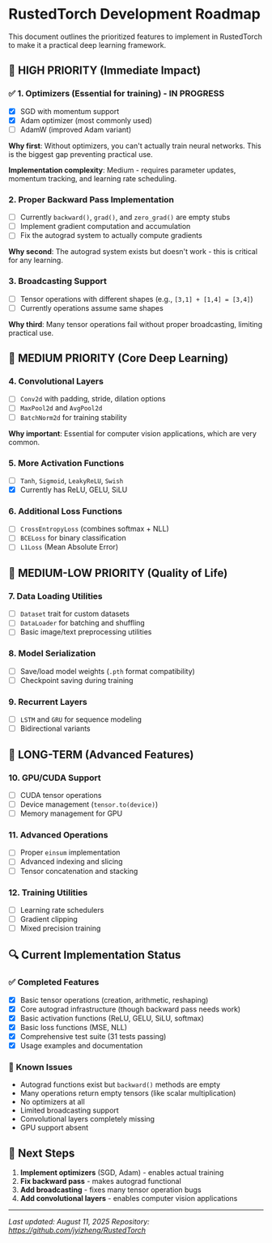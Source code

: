 # RustedTorch Development Roadmap

This document outlines the prioritized features to implement in RustedTorch to make it a practical deep learning framework.

## 🚀 **HIGH PRIORITY** (Immediate Impact)

### ✅ 1. **Optimizers** (Essential for training) - IN PROGRESS
- [x] SGD with momentum support
- [x] Adam optimizer (most commonly used)
- [ ] AdamW (improved Adam variant)

**Why first**: Without optimizers, you can't actually train neural networks. This is the biggest gap preventing practical use.

**Implementation complexity**: Medium - requires parameter updates, momentum tracking, and learning rate scheduling.

### 2. **Proper Backward Pass Implementation** 
- [ ] Currently `backward()`, `grad()`, and `zero_grad()` are empty stubs
- [ ] Implement gradient computation and accumulation
- [ ] Fix the autograd system to actually compute gradients

**Why second**: The autograd system exists but doesn't work - this is critical for any learning.

### 3. **Broadcasting Support**
- [ ] Tensor operations with different shapes (e.g., `[3,1] + [1,4] = [3,4]`)
- [ ] Currently operations assume same shapes

**Why third**: Many tensor operations fail without proper broadcasting, limiting practical use.

## 🎯 **MEDIUM PRIORITY** (Core Deep Learning)

### 4. **Convolutional Layers**
- [ ] `Conv2d` with padding, stride, dilation options
- [ ] `MaxPool2d` and `AvgPool2d`
- [ ] `BatchNorm2d` for training stability

**Why important**: Essential for computer vision applications, which are very common.

### 5. **More Activation Functions**
- [ ] `Tanh`, `Sigmoid`, `LeakyReLU`, `Swish`
- [x] Currently has ReLU, GELU, SiLU

### 6. **Additional Loss Functions**
- [ ] `CrossEntropyLoss` (combines softmax + NLL)
- [ ] `BCELoss` for binary classification
- [ ] `L1Loss` (Mean Absolute Error)

## 🔧 **MEDIUM-LOW PRIORITY** (Quality of Life)

### 7. **Data Loading Utilities**
- [ ] `Dataset` trait for custom datasets
- [ ] `DataLoader` for batching and shuffling
- [ ] Basic image/text preprocessing utilities

### 8. **Model Serialization**
- [ ] Save/load model weights (`.pth` format compatibility)
- [ ] Checkpoint saving during training

### 9. **Recurrent Layers**
- [ ] `LSTM` and `GRU` for sequence modeling
- [ ] Bidirectional variants

## 🚀 **LONG-TERM** (Advanced Features)

### 10. **GPU/CUDA Support**
- [ ] CUDA tensor operations
- [ ] Device management (`tensor.to(device)`)
- [ ] Memory management for GPU

### 11. **Advanced Operations**
- [ ] Proper `einsum` implementation
- [ ] Advanced indexing and slicing
- [ ] Tensor concatenation and stacking

### 12. **Training Utilities**
- [ ] Learning rate schedulers
- [ ] Gradient clipping
- [ ] Mixed precision training

## 🔍 **Current Implementation Status**

### ✅ **Completed Features**
- [x] Basic tensor operations (creation, arithmetic, reshaping)
- [x] Core autograd infrastructure (though backward pass needs work)
- [x] Basic activation functions (ReLU, GELU, SiLU, softmax)
- [x] Basic loss functions (MSE, NLL)
- [x] Comprehensive test suite (31 tests passing)
- [x] Usage examples and documentation

### 🚧 **Known Issues**
- Autograd functions exist but `backward()` methods are empty
- Many operations return empty tensors (like scalar multiplication)
- No optimizers at all
- Limited broadcasting support
- Convolutional layers completely missing
- GPU support absent

## 🎯 **Next Steps**

1. **Implement optimizers** (SGD, Adam) - enables actual training
2. **Fix backward pass** - makes autograd functional
3. **Add broadcasting** - fixes many tensor operation bugs
4. **Add convolutional layers** - enables computer vision applications

---

*Last updated: August 11, 2025*
*Repository: https://github.com/jyizheng/RustedTorch*
